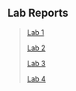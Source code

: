 ## **Lab Reports**
> [Lab 1](https://katrinab2727.github.io/cse15l-lab-reports/lab1)
> 
> [Lab 2](https://katrinab2727.github.io/cse15l-lab-reports/lab2)
> 
> [Lab 3](https://katrinab2727.github.io/cse15l-lab-reports/lab3)
>
> [Lab 4](https://katrinab2727.github.io/cse15l-lab-reports/lab4)
